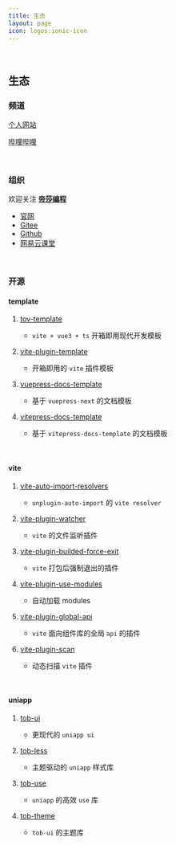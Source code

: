 ```yaml
---
title: 生态
layout: page
icon: logos:ionic-icon
---
```


<br />

## 生态

### 频道

[个人网站](https://mt3.netlify.app/)

[哔哩哔哩](https://space.bilibili.com/590784571)


<br />

### 组织

欢迎关注 [**帝莎编程**](http://dishaxy.dishait.cn/)
- [官网](http://dishaxy.dishait.cn/)
- [Gitee](https://gitee.com/dishait)
- [Github](https://github.com/dishait)
- [网易云课堂](https://study.163.com/provider/480000001892585/index.htm?share=2&shareId=480000001892585)


<br />

### 开源

#### template

1. [tov-template](https://github.com/dishait/tov-template)
   -  `vite + vue3 + ts` 开箱即用现代开发模板

2. [vite-plugin-template](https://github.com/dishait/vite-plugin-template)
   - 开箱即用的 `vite` 插件模板

3. [vuepress-docs-template](https://github.com/dishait/vuepress-docs-template)
   -  基于 `vuepress-next` 的文档模板

4. [vitepress-docs-template](https://github.com/dishait/vitepress-docs-template)
   -  基于 `vitepress-docs-template` 的文档模板


<br />


#### vite

1. [vite-auto-import-resolvers](https://github.com/dishait/vite-auto-import-resolvers)
   - `unplugin-auto-import` 的 `vite resolver`

2. [vite-plugin-watcher](https://github.com/dishait/vite-plugin-watcher)
   - `vite` 的文件监听插件

3. [vite-plugin-builded-force-exit](https://github.com/dishait/vite-plugin-builded-force-exit)
   - `vite` 打包后强制退出的插件 


4. [vite-plugin-use-modules](https://github.com/dishait/vite-plugin-use-modules)
   - 自动加载 modules

5. [vite-plugin-global-api](https://github.com/dishait/vite-plugin-global-api)
   - `vite` 面向组件库的全局 `api` 的插件

6. [vite-plugin-scan](https://github.com/dishait/vite-plugin-scan)
   - 动态扫描 `vite` 插件


<br />

#### uniapp

1. [tob-ui](https://github.com/dishait/tob-ui)
   - 更现代的 `uniapp ui`

2. [tob-less](https://github.com/dishait/tob-less)
   - 主题驱动的 `uniapp` 样式库

2. [tob-use](https://github.com/dishait/tob-use)
   - `uniapp` 的高效 `use` 库

3. [tob-theme](https://github.com/dishait/tob-less)
   - `tob-ui` 的主题库
